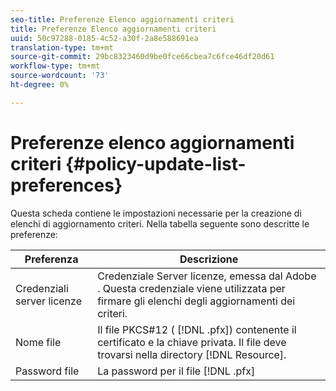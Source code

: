 ```yaml
---
seo-title: Preferenze Elenco aggiornamenti criteri
title: Preferenze Elenco aggiornamenti criteri
uuid: 50c97288-0185-4c52-a30f-2a8e588691ea
translation-type: tm+mt
source-git-commit: 29bc8323460d9be0fce66cbea7c6fce46df20d61
workflow-type: tm+mt
source-wordcount: '73'
ht-degree: 0%

---
```



# Preferenze elenco aggiornamenti criteri {#policy-update-list-preferences}

Questa scheda contiene le impostazioni necessarie per la creazione di elenchi di aggiornamento criteri. Nella tabella seguente sono descritte le preferenze:

| Preferenza | Descrizione |
|---|---|
| Credenziali server licenze | Credenziale Server licenze, emessa dal Adobe . Questa credenziale viene utilizzata per firmare gli elenchi degli aggiornamenti dei criteri. |
| Nome file | Il file PKCS#12 ( [!DNL .pfx]) contenente il certificato e la chiave privata. Il file deve trovarsi nella directory [!DNL Resource]. |
| Password file | La password per il file [!DNL .pfx] |

